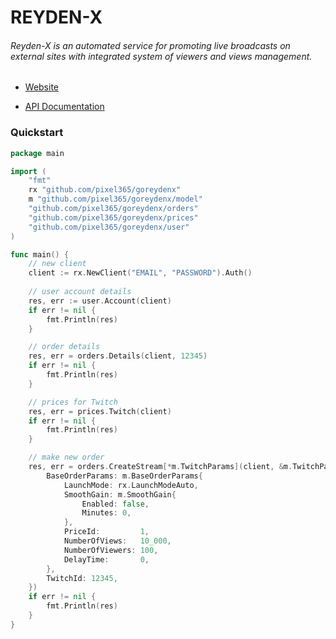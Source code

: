 # REYDEN-X

###### Reyden-X is an automated service for promoting live broadcasts on external sites with integrated system of viewers and views management.

- [Website](https://reyden-x.com/en)

- [API Documentation](https://api.reyden-x.com/docs)


### Quickstart

```go
package main

import (
	"fmt"
	rx "github.com/pixel365/goreydenx"
	m "github.com/pixel365/goreydenx/model"
	"github.com/pixel365/goreydenx/orders"
	"github.com/pixel365/goreydenx/prices"
	"github.com/pixel365/goreydenx/user"
)

func main() {
	// new client
	client := rx.NewClient("EMAIL", "PASSWORD").Auth()
	
	// user account details
	res, err := user.Account(client)
	if err != nil {
		fmt.Println(res)
	}

	// order details
	res, err = orders.Details(client, 12345)
	if err != nil {
		fmt.Println(res)
	}

	// prices for Twitch
	res, err = prices.Twitch(client)
	if err != nil {
		fmt.Println(res)
	}

	// make new order
	res, err = orders.CreateStream[*m.TwitchParams](client, &m.TwitchParams{
		BaseOrderParams: m.BaseOrderParams{
			LaunchMode: rx.LaunchModeAuto,
			SmoothGain: m.SmoothGain{
				Enabled: false,
				Minutes: 0,
			},
			PriceId:         1,
			NumberOfViews:   10_000,
			NumberOfViewers: 100,
			DelayTime:       0,
		},
		TwitchId: 12345,
	})
	if err != nil {
		fmt.Println(res)
	}
}
```
